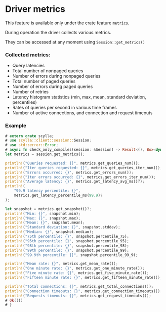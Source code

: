 # Driver metrics

This feature is available only under the crate feature `metrics`.

During operation the driver collects various metrics.

They can be accessed at any moment using `Session::get_metrics()`

### Collected metrics:
* Query latencies
* Total number of nonpaged queries
* Number of errors during nonpaged queries
* Total number of paged queries
* Number of errors during paged queries
* Number of retries
* Latency histogram statistics (min, max, mean, standard deviation, percentiles)
* Rates of queries per second in various time frames
* Number of active connections, and connection and request timeouts

### Example
```rust
# extern crate scylla;
# use scylla::client::session::Session;
# use std::error::Error;
# async fn check_only_compiles(session: &Session) -> Result<(), Box<dyn Error>> {
let metrics = session.get_metrics();

println!("Queries requested: {}", metrics.get_queries_num());
println!("Iter queries requested: {}", metrics.get_queries_iter_num());
println!("Errors occurred: {}", metrics.get_errors_num());
println!("Iter errors occurred: {}", metrics.get_errors_iter_num());
println!("Average latency: {}", metrics.get_latency_avg_ms()?);
println!(
    "99.9 latency percentile: {}",
    metrics.get_latency_percentile_ms(99.9)?
);

let snapshot = metrics.get_snapshot()?;
println!("Min: {}", snapshot.min);
println!("Max: {}", snapshot.max);
println!("Mean: {}", snapshot.mean);
println!("Standard deviation: {}", snapshot.stddev);
println!("Median: {}", snapshot.median);
println!("75th percentile: {}", snapshot.percentile_75);
println!("95th percentile: {}", snapshot.percentile_95);
println!("98th percentile: {}", snapshot.percentile_98);
println!("99th percentile: {}", snapshot.percentile_99);
println!("99.9th percentile: {}", snapshot.percentile_99_9);

println!("Mean rate: {}", metrics.get_mean_rate());
println!("One minute rate: {}", metrics.get_one_minute_rate());
println!("Five minute rate: {}", metrics.get_five_minute_rate());
println!("Fifteen minute rate: {}", metrics.get_fifteen_minute_rate());

println!("Total connections: {}", metrics.get_total_connections());
println!("Connection timeouts: {}", metrics.get_connection_timeouts());
println!("Requests timeouts: {}", metrics.get_request_timeouts());
# Ok(())
# }
```
